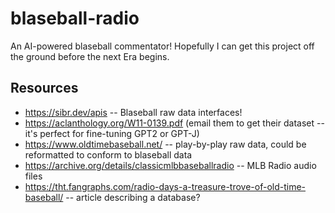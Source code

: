 # blaseball-radio
An AI-powered blaseball commentator!
Hopefully I can get this project off the ground before the next Era begins.

## Resources
- https://sibr.dev/apis -- Blaseball raw data interfaces!
- https://aclanthology.org/W11-0139.pdf (email them to get their dataset -- it's perfect for fine-tuning GPT2 or GPT-J)
- https://www.oldtimebaseball.net/ -- play-by-play raw data, could be reformatted to conform to blaseball data
- https://archive.org/details/classicmlbbaseballradio -- MLB Radio audio files
- https://tht.fangraphs.com/radio-days-a-treasure-trove-of-old-time-baseball/ -- article describing a database?
